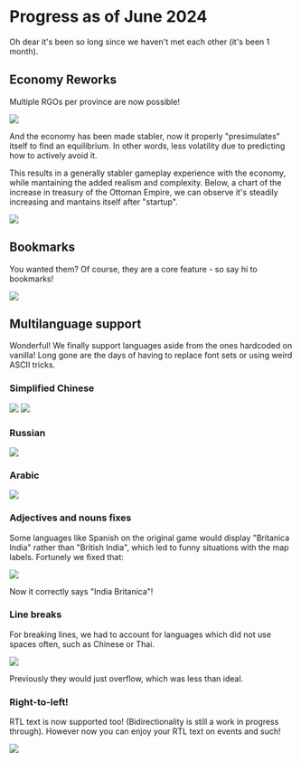 # Progress as of June 2024

Oh dear it's been so long since we haven't met each other (it's been 1 month).

## Economy Reworks

Multiple RGOs per province are now possible!

![](./images/multi_rgo.png)

And the economy has been made stabler, now it properly "presimulates" itself to find an equilibrium. In other words, less volatility due to predicting how to actively avoid it.

This results in a generally stabler gameplay experience with the economy, while mantaining the added realism and complexity. Below, a chart of the increase in treasury of the Ottoman Empire, we can observe it's steadily increasing and mantains itself after "startup".

![](./images/stable.png)

## Bookmarks

You wanted them? Of course, they are a core feature - so say hi to bookmarks!

![](./images/csa.png)

## Multilanguage support

Wonderful! We finally support languages aside from the ones hardcoded on vanilla! Long gone are the days of having to replace font sets or using weird ASCII tricks.

### Simplified Chinese

![](./images/cn_europe.png)
![](./images/cn_america.png)

### Russian

![](./images/ru_europe.png)

### Arabic

![](./images/ar_europe.png)

### Adjectives and nouns fixes

Some languages like Spanish on the original game would display "Britanica India" rather than "British India", which led to funny situations with the map labels. Fortunely we fixed that:

![](./images/es_india.png)

Now it correctly says "India Britanica"!

### Line breaks

For breaking lines, we had to account for languages which did not use spaces often, such as Chinese or Thai.

![](./images/linebreak.png)

Previously they would just overflow, which was less than ideal.

### Right-to-left!

RTL text is now supported too! (Bidirectionality is still a work in progress through). However now you can enjoy your RTL text on events and such!

![](./images/rtl.png)
